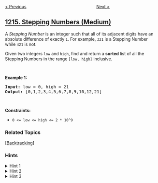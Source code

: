 <!--|This file generated by command(leetcode description); DO NOT EDIT.    |-->
<!--+----------------------------------------------------------------------+-->
<!--|@author    openset <openset.wang@gmail.com>                           |-->
<!--|@link      https://github.com/openset                                 |-->
<!--|@home      https://github.com/openset/leetcode                        |-->
<!--+----------------------------------------------------------------------+-->

[< Previous](../two-sum-bsts "Two Sum BSTs")
　　　　　　　　　　　　　　　　
[Next >](../valid-palindrome-iii "Valid Palindrome III")

## [1215. Stepping Numbers (Medium)](https://leetcode.com/problems/stepping-numbers "步进数")

<p>A <em>Stepping Number</em> is&nbsp;an integer&nbsp;such that&nbsp;all of its adjacent digits have an absolute difference of exactly <code>1</code>. For example, <code>321</code> is a Stepping Number while <code>421</code> is not.</p>

<p>Given two integers <code>low</code> and <code>high</code>, find and return a <strong>sorted</strong> list of all the Stepping Numbers in the range <code>[low, high]</code>&nbsp;inclusive.</p>

<p>&nbsp;</p>
<p><strong>Example 1:</strong></p>
<pre><strong>Input:</strong> low = 0, high = 21
<strong>Output:</strong> [0,1,2,3,4,5,6,7,8,9,10,12,21]
</pre>
<p>&nbsp;</p>
<p><strong>Constraints:</strong></p>

<ul>
	<li><code>0 &lt;= low &lt;= high &lt;= 2 * 10^9</code></li>
</ul>

### Related Topics
  [[Backtracking](../../tag/backtracking/README.md)]

### Hints
<details>
<summary>Hint 1</summary>
Try to generate the numbers using recursion.
</details>

<details>
<summary>Hint 2</summary>
In one step in the recursion, add a valid digit to the right of the current number.
</details>

<details>
<summary>Hint 3</summary>
Save the number if it's in the range between low and high.
</details>
